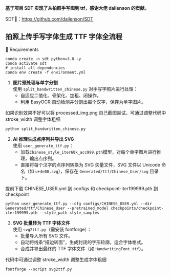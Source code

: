 **基于项目 SDT 实现了从拍照手写图到 ttf，感谢大佬 dailenson 的贡献。**

SDT🔗：https://github.com/dailenson/SDT

## 拍照上传手写字体生成 TTF 字体全流程

🔨 Requirements

```
conda create -n sdt python=3.8 -y
conda activate sdt
# install all dependencies
conda env create -f environment.yml
```

1. **图片预处理与单字分割**  
   使用 `split_handwritten_chinese.py` 对手写字照片进行处理：
   - 自适应二值化、骨架化、加粗、闭操作。
   - 利用 EasyOCR 自动检测并分割出每个汉字，保存为单字图片。

如果识别效果不好可以将 processed_img.png 自己截图尝试，可通过调整代码中 stroke_width 调整字体粗细

```shell
python split_handwritten_chinese.py
```

2. **AI 推理生成点序列并导出 SVG**  
   使用 `user_generate_ttf.py`：
   - 加载`Chinese_style_iter60k_acc999.pth`模型，对每个单字图片进行推理，输出点序列。
   - 直接将每个汉字的点序列转换为 SVG 矢量文件，SVG 文件以 Unicode 命名（如 `u+4e00.svg`），保存在 `Generated/ttf/Chinese_User/svg` 目录下。

提前下载 CHINESE_USER.yml 到 configs 和 checkpoint-iter199999.pth 到 checkpoint

```shell
python user_generate_ttf.py --cfg configs/CHINESE_USER.yml --dir Generated/ttf/Chinese_User --pretrained_model checkpoints/checkpoint-iter199999.pth --style_path style_samples
```

3. **SVG 批量转为 TTF 字体文件**  
   使用 `svg2ttf.py`（需安装 fontforge）：
   - 批量导入所有 SVG 文件。
   - 自动将线条“描边转面”，生成封闭的字形轮廓，适合字体格式。
   - 合成并导出最终的 TTF 字体文件（如 `HandwritingFont.ttf`）。

代码中可通过调整 stroke_width 调整生成字体粗细

```shell
fontforge --script svg2ttf.py
```
